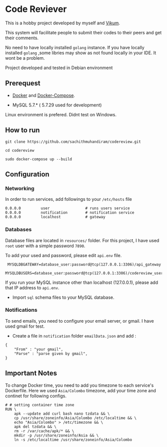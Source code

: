 # Code Reviever 

This is a hobby project developed by myself and [Vikum](https://www.linkedin.com/in/vikum-dheemantha-b2449a146/).

This system will facilitate people to submit their codes to their peers and get their comments.

No need to have locally installed `golang` instance. If you have locally installed `golang` ,some libries may show as not found locally in your IDE. It wont be a problem. 

Project developed and tested in Debian environment

## Prerequest

* [Docker](https://www.docker.com/) and [Docker-Compose](https://docs.docker.com/compose/).

* MySQL 5.7.* ( 5.7.29 used for development)

Linux environment is prefered. Didnt test on Windows.

## How to run

`git clone https://github.com/sachithmuhandiram/codereview.git`

`cd codereview`

`sudo docker-compose up --build`


## Configuration

### Networking

In order to run services, add followings to your `/etc/hosts` file 
```
0.0.0.0         user                # runs users service
0.0.0.0         notification        # notification service
0.0.0.0         localhost           # gateway
```

### Databases

Database files are located in `resources/` folder. For this project, I have used `root` user with a simple password `7890`. 

To add your used and password, please edit `api.env` file.

```
 MYSQLDBGATEWAY=database_user:password@tcp(127.0.0.1:3306)/api_gateway
 MYSQLDBUSERS=database_user:password@tcp(127.0.0.1:3306)/codereview_users
```

If you run your MySQL instance other than localhost (127.0.0.1), please add that IP address to `api.env`.

* Import `sql` schema files to your MySQL database.

### Notifications

To send emails, you need to configure your email server, or gmail. I have used gmail for test.

* Create a file in `notification` folder `emailData.json` and add :

```
{
    "From" : "your gmail",
    "Parse" : "parse given by gmail",
}
```

## Important Notes

To change Docker time, you need to add you timezone to each service's Dockerfile.
Here we used `Asia/Colombo` timezone, add your time zone and continet for following configs.

```
# # setting container time zone
RUN \
    apk --update add curl bash nano tzdata && \
    cp /usr/share/zoneinfo/Asia/Colombo /etc/localtime && \
    echo "Asia/Colombo" > /etc/timezone && \
    apk del tzdata && \
    rm -r /var/cache/apk/* && \
    mkdir -p /usr/share/zoneinfo/Asia && \
    ln -s /etc/localtime /usr/share/zoneinfo/Asia/Colombo
```